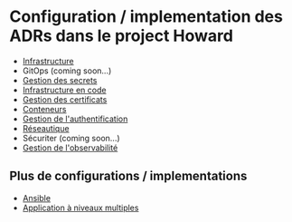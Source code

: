 # Configuration / implementation des ADRs dans le project Howard

- [Infrastructure](generic-architecture.md)
- GitOps (coming soon...)
- [Gestion des secrets](secrets-management.md)
- [Infrastructure en code](terraform-workflow.md)
- [Gestion des certificats](certificates-management.md)
- [Conteneurs](gh_docker_workflow.md)
- [Gestion de l'authentification](auth-workflow.md)
- [Réseautique](networking.md)
- Sécuriter (coming soon...)
- [Gestion de l'observabilité](observability.md)

## Plus de configurations / implementations

- [Ansible](ansible.md)
- [Application à niveaux multiples](multi-layered-application.md)
